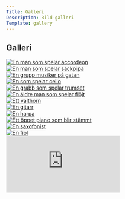```yaml
---
Title: Galleri
Description: Bild-galleri
Template: gallery
---
```


Galleri
-------

<div class="gallery-item">
    <a href="%base_url%/image/gallery/accordeon.jpg">
        <picture>
            <source
                media="(max-width: 440px) and (orientation: portrait)"
                srcset=
                    "%base_url%/image/gallery/accordeon.jpg?sc=portrait&area=0,0,0,10,
                    %base_url%/image/gallery/accordeon.jpg?sc=portrait&area=0,0,0,10&dpr=2 2x" />
            <source
                media="(max-width: 750px)"
                srcset=
                    "%base_url%/image/gallery/accordeon.jpg?sc=square-sm,
                    %base_url%/image/gallery/accordeon.jpg?sc=square-sm&dpr=2 2x" />
            <img
                src="%base_url%/image/gallery/accordeon.jpg?sc=square-lg"
                srcset="%base_url%/image/gallery/accordeon.jpg?sc=square-lg&dpr=2 2x"
                alt="En man som spelar accordeon"/>
        </picture>
    </a>
</div>

<div class="gallery-item">
    <a href="%base_url%/image/gallery/bagpipe.jpg">
        <picture>
            <source
                media="(max-width: 440px) and (orientation: portrait)"
                srcset=
                    "%base_url%/image/gallery/bagpipe.jpg?sc=portrait&area=10,10,5,0,
                    %base_url%/image/gallery/bagpipe.jpg?sc=portrait&area=10,10,5,0&dpr=2 2x" />
            <source
                media="(max-width: 750px)"
                srcset=
                    "%base_url%/image/gallery/bagpipe.jpg?sc=square-sm&area=0,10,0,0,
                    %base_url%/image/gallery/bagpipe.jpg?sc=square-sm&area=0,10,0,0&dpr=2 2x" />
            <img
                src="%base_url%/image/gallery/bagpipe.jpg?sc=square-lg&area=0,10,0,0"
                srcset="%base_url%/image/gallery/bagpipe.jpg?sc=square-lg&area=0,10,0,0&dpr=2 2x"
                alt="En man som spelar säckpipa"/>
        </picture>
    </a>
</div>

<div class="gallery-item">
    <a href="%base_url%/image/gallery/band.jpg">
        <picture>
            <source
                media="(max-width: 440px) and (orientation: portrait)"
                srcset=
                    "%base_url%/image/gallery/band.jpg?sc=portrait,
                    %base_url%/image/gallery/band.jpg?sc=portrait&dpr=2 2x" />
            <source
                media="(max-width: 750px)"
                srcset=
                    "%base_url%/image/gallery/band.jpg?sc=square-sm&area=5,0,0,5,
                    %base_url%/image/gallery/band.jpg?sc=square-sm&area=5,0,0,5&dpr=2 2x" />
            <img
                src="%base_url%/image/gallery/band.jpg?sc=square-lg&area=5,0,0,5"
                srcset="%base_url%/image/gallery/band.jpg?sc=square-lg&area=5,0,0,5&dpr=2 2x"
                alt="En grupp musiker på gatan"/>
        </picture>
    </a>
</div>

<div class="gallery-item">
    <a href="%base_url%/image/gallery/cello.jpg">
        <picture>
            <source
                media="(max-width: 440px) and (orientation: portrait)"
                srcset=
                    "%base_url%/image/gallery/cello.jpg?sc=portrait,
                    %base_url%/image/gallery/cello.jpg?sc=portrait&dpr=2 2x" />
            <source
                media="(max-width: 750px)"
                srcset=
                    "%base_url%/image/gallery/cello.jpg?sc=square-sm,
                    %base_url%/image/gallery/cello.jpg?sc=square-sm&dpr=2 2x" />
            <img
                src="%base_url%/image/gallery/cello.jpg?sc=square-lg"
                srcset="%base_url%/image/gallery/cello.jpg?sc=square-lg&dpr=2 2x"
                alt="En som spelar cello"/>
        </picture>
    </a>
</div>

<div class="gallery-item">
    <a href="%base_url%/image/gallery/drums.jpg">
        <picture>
            <source
                media="(max-width: 440px) and (orientation: portrait)"
                srcset=
                    "%base_url%/image/gallery/drums.jpg?sc=portrait&area=5,5,5,5,
                    %base_url%/image/gallery/drums.jpg?sc=portrait&area=5,5,5,5&dpr=2 2x" />
            <source
                media="(max-width: 750px)"
                srcset=
                    "%base_url%/image/gallery/drums.jpg?sc=square-sm&area=5,5,5,5,
                    %base_url%/image/gallery/drums.jpg?sc=square-sm&area=5,5,5,5&dpr=2 2x" />
            <img
                src="%base_url%/image/gallery/drums.jpg?sc=square-lg&area=5,5,5,5"
                srcset="%base_url%/image/gallery/drums.jpg?sc=square-lg&area=5,5,5,5&dpr=2 2x"
                alt="En grabb som spelar trumset"/>
        </picture>
    </a>
</div>

<div class="gallery-item">
    <a href="%base_url%/image/gallery/flute.jpg">
        <picture>
            <source
                media="(max-width: 440px) and (orientation: portrait)"
                srcset=
                    "%base_url%/image/gallery/flute.jpg?sc=portrait,
                    %base_url%/image/gallery/flute.jpg?sc=portrait&dpr=2 2x" />
            <source
                media="(max-width: 750px)"
                srcset=
                    "%base_url%/image/gallery/flute.jpg?sc=square-sm&area=10,5,0,5,
                    %base_url%/image/gallery/flute.jpg?sc=square-sm&area=10,5,0,5&dpr=2 2x" />
            <img
                src="%base_url%/image/gallery/flute.jpg?sc=square-lg&area=10,5,0,5"
                srcset="%base_url%/image/gallery/flute.jpg?sc=square-lg&area=10,5,0,5&dpr=2 2x"
                alt="En äldre man som spelar flöjt"/>
        </picture>
    </a>
</div>

<div class="gallery-item">
    <a href="%base_url%/image/gallery/french-horn.jpg">
        <picture>
            <source
                media="(max-width: 440px) and (orientation: portrait)"
                srcset=
                    "%base_url%/image/gallery/french-horn.jpg?sc=portrait&area=0,0,0,10,
                    %base_url%/image/gallery/french-horn.jpg?sc=portrait&area=0,0,0,10&dpr=2 2x" />
            <source
                media="(max-width: 750px)"
                srcset=
                    "%base_url%/image/gallery/french-horn.jpg?sc=square-sm&area=5,5,5,5,
                    %base_url%/image/gallery/french-horn.jpg?sc=square-sm&area=5,5,5,5&dpr=2 2x" />
            <img
                src="%base_url%/image/gallery/french-horn.jpg?sc=square-lg&area=5,5,5,5"
                srcset="%base_url%/image/gallery/french-horn.jpg?sc=square-lg&area=5,5,5,5&dpr=2 2x"
                alt="Ett valthorn"/>
        </picture>
    </a>
</div>

<div class="gallery-item">
    <a href="%base_url%/image/gallery/guitar.jpg">
        <picture>
            <source
                media="(max-width: 440px) and (orientation: portrait)"
                srcset=
                    "%base_url%/image/gallery/guitar.jpg?sc=portrait&area=0,0,0,5,
                    %base_url%/image/gallery/guitar.jpg?sc=portrait&area=0,0,0,5&dpr=2 2x" />
            <source
                media="(max-width: 750px)"
                srcset=
                    "%base_url%/image/gallery/guitar.jpg?sc=square-sm,
                    %base_url%/image/gallery/guitar.jpg?sc=square-sm&dpr=2 2x" />
            <img
                src="%base_url%/image/gallery/guitar.jpg?sc=square-lg"
                srcset="%base_url%/image/gallery/guitar.jpg?sc=square-lg&dpr=2 2x"
                alt="En gitarr"/>
        </picture>
    </a>
</div>

<div class="gallery-item">
    <a href="%base_url%/image/gallery/harp.jpg">
        <picture>
            <source
                media="(max-width: 440px) and (orientation: portrait)"
                srcset=
                    "%base_url%/image/gallery/harp.jpg?sc=portrait,
                    %base_url%/image/gallery/harp.jpg?sc=portrait&dpr=2 2x" />
            <source
                media="(max-width: 750px)"
                srcset=
                    "%base_url%/image/gallery/harp.jpg?sc=square-sm,
                    %base_url%/image/gallery/harp.jpg?sc=square-sm&dpr=2 2x" />
            <img
                src="%base_url%/image/gallery/harp.jpg?sc=square-lg"
                srcset="%base_url%/image/gallery/harp.jpg?sc=square-lg&dpr=2 2x"
                alt="En harpa"/>
        </picture>
    </a>
</div>

<div class="gallery-item">
    <a href="%base_url%/image/gallery/piano.jpg">
        <picture>
            <source
                media="(max-width: 440px) and (orientation: portrait)"
                srcset=
                    "%base_url%/image/gallery/piano.jpg?sc=portrait&area=7,0,0,0,
                    %base_url%/image/gallery/piano.jpg?sc=portrait&area=7,0,0,0&dpr=2 2x" />
            <source
                media="(max-width: 750px)"
                srcset=
                    "%base_url%/image/gallery/piano.jpg?sc=square-sm&area=10,0,0,0,
                    %base_url%/image/gallery/piano.jpg?sc=square-sm&area=10,0,0,0&dpr=2 2x" />
            <img
                src="%base_url%/image/gallery/piano.jpg?sc=square-lg&area=10,0,0,0"
                srcset="%base_url%/image/gallery/piano.jpg?sc=square-lg&area=10,0,0,0&dpr=2 2x"
                alt="Ett öppet piano som blir stämmt"/>
        </picture>
    </a>
</div>

<div class="gallery-item">
    <a href="%base_url%/image/gallery/saxophone.jpg">
        <picture>
            <source
                media="(max-width: 440px) and (orientation: portrait)"
                srcset=
                    "%base_url%/image/gallery/saxophone.jpg?sc=portrait&area=0,20,0,0,
                    %base_url%/image/gallery/saxophone.jpg?sc=portrait&area=0,20,0,0&dpr=2 2x" />
            <source
                media="(max-width: 750px)"
                srcset=
                    "%base_url%/image/gallery/saxophone.jpg?sc=square-sm&area=0,15,10,0,
                    %base_url%/image/gallery/saxophone.jpg?sc=square-sm&area=0,15,10,0&dpr=2 2x" />
            <img
                src="%base_url%/image/gallery/saxophone.jpg?sc=square-lg&area=0,15,10,0"
                srcset="%base_url%/image/gallery/saxophone.jpg?sc=square-lg&area=0,15,10,0&dpr=2 2x"
                alt="En saxofonist"/>
        </picture>
    </a>
</div>

<div class="gallery-item">
    <a href="%base_url%/image/gallery/violin.jpg">
        <picture>
            <source
                media="(max-width: 440px) and (orientation: portrait)"
                srcset=
                    "%base_url%/image/gallery/violin.jpg?sc=portrait,
                    %base_url%/image/gallery/violin.jpg?sc=portrait&dpr=2 2x" />
            <source
                media="(max-width: 750px)"
                srcset=
                    "%base_url%/image/gallery/violin.jpg?sc=square-sm&area=5,0,5,5,
                    %base_url%/image/gallery/violin.jpg?sc=square-sm&area=5,0,5,5&dpr=2 2x" />
            <img
                src="%base_url%/image/gallery/violin.jpg?sc=square-lg&area=5,0,5,5"
                srcset="%base_url%/image/gallery/violin.jpg?sc=square-lg&area=5,0,5,5&dpr=2 2x"
                alt="En fiol"/>
        </picture>
    </a>
</div>

<div class="embed-container">
    <iframe
        src="https://www.youtube.com/embed/xwEFWS7gMxs?si=-FGX_jBDo3FhxAvD&amp;start=214"
        frameborder="0"
        allowfullscreen
        title="Youtube-video of slomo disc golf throws">
    </iframe>
</div>
